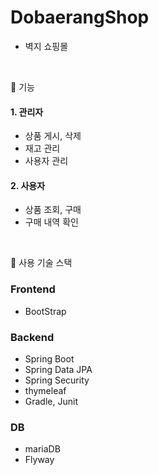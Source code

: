 # DobaerangShop

- 벽지 쇼핑몰

<br>

📌 기능

#### 1. 관리자

  - 상품 게시, 삭제
  - 재고 관리
  - 사용자 관리

#### 2. 사용자

  - 상품 조회, 구매
  - 구매 내역 확인
  
<br>

📌 사용 기술 스택

### Frontend

  - BootStrap
  
### Backend

  - Spring Boot
  - Spring Data JPA
  - Spring Security
  - thymeleaf
  - Gradle, Junit
  
### DB

  - mariaDB
  - Flyway
